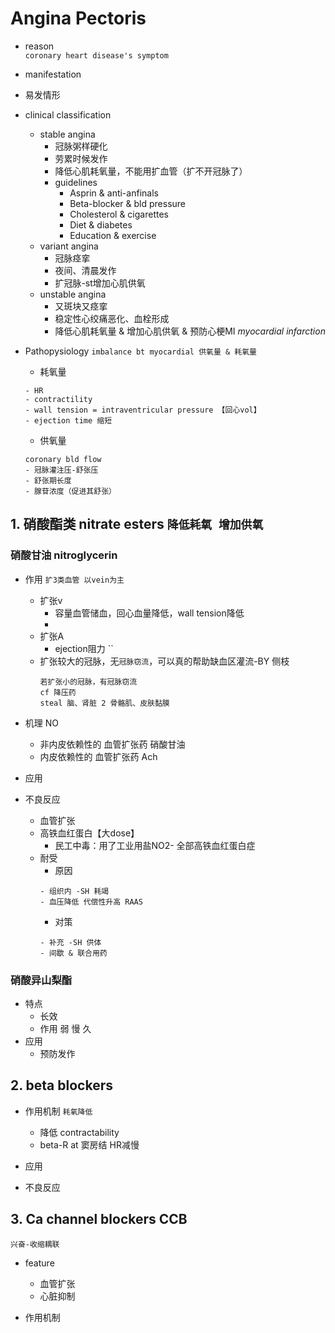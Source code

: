 # Angina Pectoris
- reason  
  `coronary heart disease's symptom`
- manifestation
- 易发情形
- clinical classification
  - stable angina
    - 冠脉粥样硬化
    - 劳累时候发作
    - 降低心肌耗氧量，不能用扩血管（扩不开冠脉了）
    - guidelines
      - Asprin & anti-anfinals
      - Beta-blocker & bld pressure
      - Cholesterol & cigarettes
      - Diet & diabetes
      - Education & exercise
  - variant angina
    - 冠脉痉挛
    - 夜间、清晨发作
    - 扩冠脉-st增加心肌供氧
  - unstable angina 
    - 又斑块又痉挛
    - 稳定性心绞痛恶化、血栓形成
    - 降低心肌耗氧量 & 增加心肌供氧 & 预防心梗MI _myocardial infarction_

- Pathopysiology
  `imbalance bt myocardial 供氧量 & 耗氧量`
  - 耗氧量
  ```
  - HR
  - contractility
  - wall tension = intraventricular pressure 【回心vol】
  - ejection time 缩短
  ```
  - 供氧量
  ```
  coronary bld flow
  - 冠脉灌注压-舒张压
  - 舒张期长度
  - 腺苷浓度（促进其舒张）
  ```

## 1. 硝酸酯类 nitrate esters  `降低耗氧 增加供氧`
### 硝酸甘油 nitroglycerin
- 作用  `扩3类血管 以vein为主`
  - 扩张v
    - 容量血管储血，回心血量降低，wall tension降低
    - 
  - 扩张A
    - ejection阻力
    ``
  - 扩张较大的冠脉，无`冠脉窃流`，可以真的帮助缺血区灌流-BY 侧枝
    ```
    若扩张小的冠脉，有冠脉窃流
    cf 降压药 
    steal 脑、肾脏 2 骨骼肌、皮肤黏膜
    ```
- 机理  NO 
  - 非内皮依赖性的 血管扩张药 硝酸甘油
  - 内皮依赖性的 血管扩张药   Ach

- 应用
  
- 不良反应
  - 血管扩张
  - 高铁血红蛋白【大dose】
    - 民工中毒：用了工业用盐NO2- 全部高铁血红蛋白症
  - 耐受
    - 原因
    ```
    - 组织内 -SH 耗竭
    - 血压降低 代偿性升高 RAAS
    ```
    - 对策
    ```
    - 补充 -SH 供体
    - 间歇 & 联合用药
    ```

### 硝酸异山梨酯 
- 特点
  - 长效
  - 作用 弱 慢 久
- 应用
  - 预防发作



## 2. beta blockers
- 作用机制 `耗氧降低`
  - 降低 contractability
  - beta-R at 窦房结 HR减慢

- 应用

- 不良反应



## 3. Ca channel blockers CCB
`兴奋-收缩耦联`
- feature
  - 血管扩张
  - 心脏抑制

- 作用机制

















